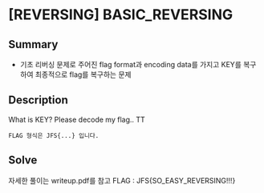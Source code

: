 # [REVERSING] BASIC_REVERSING

## Summary
- 기초 리버싱 문제로 주어진 flag format과 encoding data를 가지고 KEY를 복구하여 최종적으로 flag를 복구하는 문제

## Description
What is KEY?
Please decode my flag.. TT

`FLAG 형식은 JFS{...} 입니다.`

## Solve
자세한 풀이는 writeup.pdf를 참고
FLAG : JFS{SO_EASY_REVERSING!!!}
